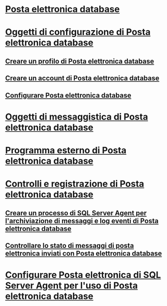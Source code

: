 # [Posta elettronica database](database-mail.md)
# [Oggetti di configurazione di Posta elettronica database](database-mail-configuration-objects.md)
## [Creare un profilo di Posta elettronica database](create-a-database-mail-profile.md)
## [Creare un account di Posta elettronica database](create-a-database-mail-account.md)
## [Configurare Posta elettronica database](configure-database-mail.md)
# [Oggetti di messaggistica di Posta elettronica database](database-mail-messaging-objects.md)
# [Programma esterno di Posta elettronica database](database-mail-external-program.md)
# [Controlli e registrazione di Posta elettronica database](database-mail-log-and-audits.md)
## [Creare un processo di SQL Server Agent per l'archiviazione di messaggi e log eventi di Posta elettronica database](create-a-sql-server-agent-job-to-archive-database-mail-messages-and-event-logs.md)
## [Controllare lo stato di messaggi di posta elettronica inviati con Posta elettronica database](check-the-status-of-e-mail-messages-sent-with-database-mail.md)
# [Configurare Posta elettronica di SQL Server Agent per l'uso di Posta elettronica database](configure-sql-server-agent-mail-to-use-database-mail.md)
